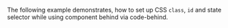 The following example demonstrates, how to set up CSS `class`, `id` and state selector while using component behind via code-behind. 

<snippet id='style-code-behind'/>
